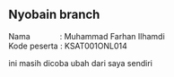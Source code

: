 ## Nyobain branch
Nama &ensp;&ensp;&ensp;&ensp;&ensp;&ensp;&ensp;: Muhammad Farhan Ilhamdi\
Kode peserta : KSAT001ONL014

ini masih dicoba ubah dari saya sendiri

